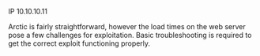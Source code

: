 IP 10.10.10.11

Arctic is fairly straightforward, however the load times on the web server pose a few challenges for exploitation. Basic troubleshooting is required to get the correct exploit functioning properly.